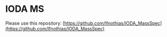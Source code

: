 # IODA MS

Please use this repository:
[https://github.com/lfnothias/IODA_MassSpec](https://github.com/lfnothias/IODA_MassSpec)

